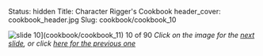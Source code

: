 Status: hidden
Title: Character Rigger's Cookbook
header_cover: cookbook_header.jpg
Slug: cookbook/cookbook_10

![slide 10](https://dl.dropboxusercontent.com/u/2977490/presentations/cookbook/img10.jpg)](cookbook/cookbook_11)
10 of 90
_Click on the image for the [next slide](cookbook/cookbook_11), or click [here for the previous one](cookbook/cookbook_09)_
